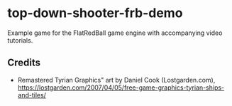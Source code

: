 # top-down-shooter-frb-demo
Example game for the FlatRedBall game engine with accompanying video tutorials.

## Credits
- Remastered Tyrian Graphics" art by Daniel Cook (Lostgarden.com), https://lostgarden.com/2007/04/05/free-game-graphics-tyrian-ships-and-tiles/
